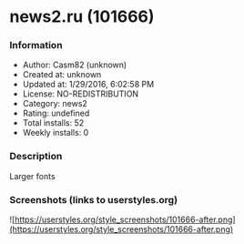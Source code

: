 # news2.ru (101666)

### Information
- Author: Casm82 (unknown)
- Created at: unknown
- Updated at: 1/29/2016, 6:02:58 PM
- License: NO-REDISTRIBUTION
- Category: news2
- Rating: undefined
- Total installs: 52
- Weekly installs: 0


### Description
Larger fonts


### Screenshots (links to userstyles.org)
![https://userstyles.org/style_screenshots/101666-after.png](https://userstyles.org/style_screenshots/101666-after.png)


